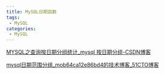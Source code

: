 ```yaml
---
title: MySQL日期函数
tags:
 - MySQL
categories: 
 - MySQL
---
```




[MYSQL之查询按日期分组统计_mysql 按日期分组-CSDN博客](https://blog.csdn.net/Alian_1223/article/details/129397114)



[mysql日期范围分组_mob64ca12e86bd4的技术博客_51CTO博客](https://blog.51cto.com/u_16213398/7476638)

